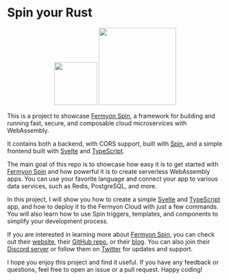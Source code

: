 # Spin your Rust
<p align="center">
<image src="front/public/ferris.png" width="100">
<image src="front/public/fermyon.png" width="180">
</p>

This is a project to showcase [Fermyon Spin](https://www.fermyon.com/spin), a framework for building and running fast, secure, and composable cloud microservices with WebAssembly.

It contains both a backend, with CORS support, built with [Spin](https://www.fermyon.com/spin), and a simple frontend built with [Svelte](https://svelte.dev/) and [TypeScript](https://www.typescriptlang.org/).

The main goal of this repo is to showcase how easy it is to get started with [Fermyon Spin](https://www.fermyon.com/spin) and how powerful it is to create serverless WebAssembly apps. You can use your favorite language and connect your app to various data services, such as Redis, PostgreSQL, and more.

In this project, I will show you how to create a simple [Svelte](https://svelte.dev/) and [TypeScript](https://www.typescriptlang.org/) app, and how to deploy it to the Fermyon Cloud with just a few commands. You will also learn how to use Spin triggers, templates, and components to simplify your development process.

If you are interested in learning more about [Fermyon Spin](https://www.fermyon.com/spin), you can check out their [website](https://www.fermyon.com/spin), their [GitHub repo](https://github.com/fermyon/spin), or their [blog](https://www.fermyon.com/blog/index). You can also join their [Discord server](https://discord.gg/AAFNfS7NGf) or follow them on [Twitter](https://twitter.com/spinframework) for updates and support.

I hope you enjoy this project and find it useful. If you have any feedback or questions, feel free to open an issue or a pull request. Happy coding!
